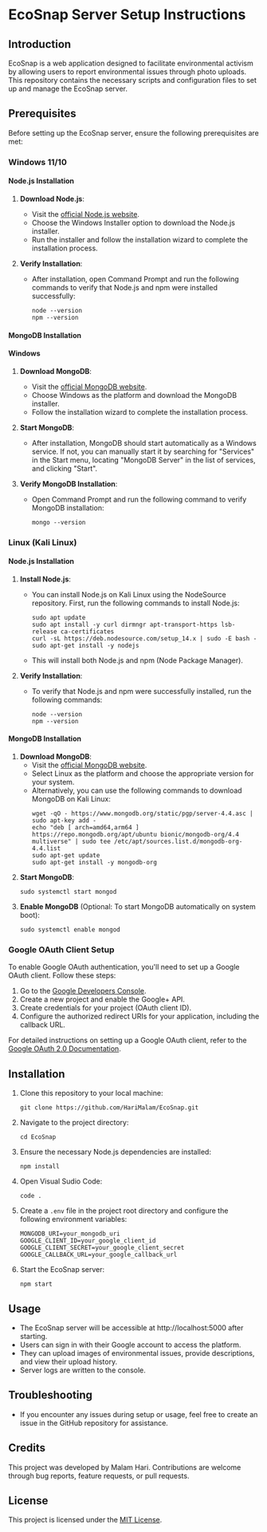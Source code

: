 # EcoSnap Server Setup Instructions

## Introduction
EcoSnap is a web application designed to facilitate environmental activism by allowing users to report environmental issues through photo uploads. This repository contains the necessary scripts and configuration files to set up and manage the EcoSnap server.

## Prerequisites
Before setting up the EcoSnap server, ensure the following prerequisites are met:


### Windows 11/10

#### Node.js Installation
1. **Download Node.js**:
    - Visit the [official Node.js website](https://nodejs.org/).
    - Choose the Windows Installer option to download the Node.js installer.
    - Run the installer and follow the installation wizard to complete the installation process.

2. **Verify Installation**:
    - After installation, open Command Prompt and run the following commands to verify that Node.js and npm were installed successfully:
        ```
        node --version
        npm --version
        ```

#### MongoDB Installation
#### Windows
1. **Download MongoDB**:
    - Visit the [official MongoDB website](https://www.mongodb.com/try/download/community).
    - Choose Windows as the platform and download the MongoDB installer.
    - Follow the installation wizard to complete the installation process.
    
2. **Start MongoDB**:
    - After installation, MongoDB should start automatically as a Windows service. If not, you can manually start it by searching for "Services" in the Start menu, locating "MongoDB Server" in the list of services, and clicking "Start".

3. **Verify MongoDB Installation**:
    - Open Command Prompt and run the following command to verify MongoDB installation:
        ```
        mongo --version
        ```


### Linux (Kali Linux)  

#### Node.js Installation
1. **Install Node.js**:
    - You can install Node.js on Kali Linux using the NodeSource repository. First, run the following commands to install Node.js:
        ```
        sudo apt update
        sudo apt install -y curl dirmngr apt-transport-https lsb-release ca-certificates
        curl -sL https://deb.nodesource.com/setup_14.x | sudo -E bash -
        sudo apt-get install -y nodejs
        ```
    - This will install both Node.js and npm (Node Package Manager).

2. **Verify Installation**:
    - To verify that Node.js and npm were successfully installed, run the following commands:
        ```
        node --version
        npm --version
        ```

#### MongoDB Installation
1. **Download MongoDB**:
    - Visit the [official MongoDB website](https://www.mongodb.com/try/download/community).
    - Select Linux as the platform and choose the appropriate version for your system.
    - Alternatively, you can use the following commands to download MongoDB on Kali Linux:
        ```
        wget -qO - https://www.mongodb.org/static/pgp/server-4.4.asc | sudo apt-key add -
        echo "deb [ arch=amd64,arm64 ] https://repo.mongodb.org/apt/ubuntu bionic/mongodb-org/4.4 multiverse" | sudo tee /etc/apt/sources.list.d/mongodb-org-4.4.list
        sudo apt-get update
        sudo apt-get install -y mongodb-org
        ```
2. **Start MongoDB**:
    ```
    sudo systemctl start mongod
    ```
3. **Enable MongoDB** (Optional: To start MongoDB automatically on system boot):
    ```
    sudo systemctl enable mongod
    ```



### Google OAuth Client Setup
To enable Google OAuth authentication, you'll need to set up a Google OAuth client. Follow these steps:
1. Go to the [Google Developers Console](https://console.developers.google.com/).
2. Create a new project and enable the Google+ API.
3. Create credentials for your project (OAuth client ID).
4. Configure the authorized redirect URIs for your application, including the callback URL.

For detailed instructions on setting up a Google OAuth client, refer to the [Google OAuth 2.0 Documentation](https://developers.google.com/identity/protocols/oauth2).

## Installation
1. Clone this repository to your local machine:
    ```
    git clone https://github.com/HariMalam/EcoSnap.git
    ```

2. Navigate to the project directory:
    ```
    cd EcoSnap
    ```

3. Ensure the necessary Node.js dependencies are installed:
    ```
    npm install
    ```

4. Open Visual Sudio Code:
    ```
    code .
    ```


5. Create a `.env` file in the project root directory and configure the following environment variables:
    ```
    MONGODB_URI=your_mongodb_uri
    GOOGLE_CLIENT_ID=your_google_client_id
    GOOGLE_CLIENT_SECRET=your_google_client_secret
    GOOGLE_CALLBACK_URL=your_google_callback_url
    ```

6. Start the EcoSnap server:
    ```
    npm start
    ```

## Usage
- The EcoSnap server will be accessible at http://localhost:5000 after starting.
- Users can sign in with their Google account to access the platform.
- They can upload images of environmental issues, provide descriptions, and view their upload history.
- Server logs are written to the console.

## Troubleshooting
- If you encounter any issues during setup or usage, feel free to create an issue in the GitHub repository for assistance.

## Credits
This project was developed by Malam Hari. Contributions are welcome through bug reports, feature requests, or pull requests.

## License
This project is licensed under the [MIT License](LICENSE).
